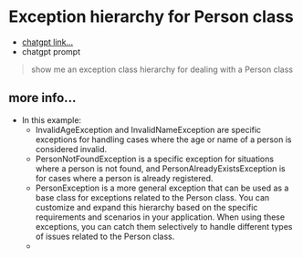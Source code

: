 # Exception hierarchy for Person class
- [chatgpt link...](https://chat.openai.com/share/a740cbac-7e02-4723-9492-83e1facc4100)
- chatgpt prompt
> show me an exception class hierarchy for dealing with  a Person class
## more info... 
- In this example:
  - InvalidAgeException and InvalidNameException are specific exceptions 
for handling cases where the age or name of a person is considered 
invalid.
  - PersonNotFoundException is a specific exception for situations where a person is not found, and PersonAlreadyExistsException is for cases where a person is already registered.
  - PersonException is a more general exception that can be used as a base class for exceptions related to the Person class. You can customize and expand this hierarchy based on the specific requirements and scenarios in your application. When using these exceptions, you can catch them selectively to handle different types of issues related to the Person class.
  - 